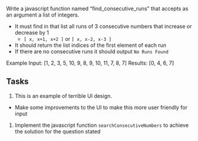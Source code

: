 Write a javascript function named “find_consecutive_runs” that accepts as an argument a list of integers. 

- It must find in that list all runs of 3 consecutive numbers that increase or decrease by 1 
  - `[ x, x+1, x+2 ]` or `[ x, x-2, x-3 ]`
- It should return the list indices of the first element of each run 
- If there are no consecutive runs it should output `No Runs Found`

Example Input: [1, 2, 3, 5, 10, 9, 8, 9, 10, 11, 7, 8, 7]
Results: [0, 4, 6, 7]

## Tasks ##
1. This is an example of terrible UI design.
 - Make some improvements to the UI to make this more user friendly for input
1. Implement the javascript function `searchConsecutiveNumbers` to achieve the solution for the question stated
